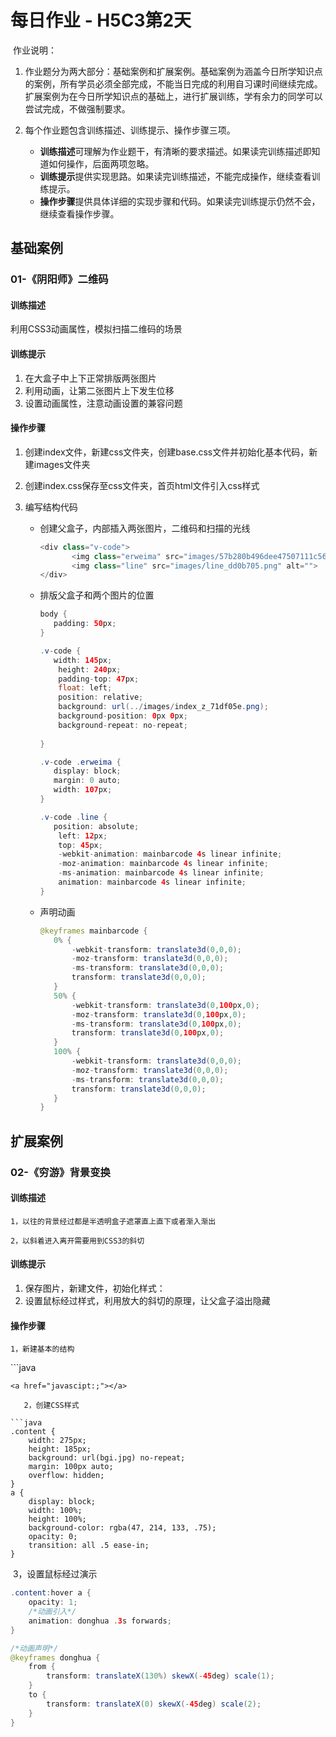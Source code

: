 # 每日作业 - H5C3第2天

​	作业说明：

1. 作业题分为两大部分：基础案例和扩展案例。基础案例为涵盖今日所学知识点的案例，所有学员必须全部完成，不能当日完成的利用自习课时间继续完成。扩展案例为在今日所学知识点的基础上，进行扩展训练，学有余力的同学可以尝试完成，不做强制要求。

2. 每个作业题包含训练描述、训练提示、操作步骤三项。
   - **训练描述**可理解为作业题干，有清晰的要求描述。如果读完训练描述即知道如何操作，后面两项忽略。
   - **训练提示**提供实现思路。如果读完训练描述，不能完成操作，继续查看训练提示。
   - **操作步骤**提供具体详细的实现步骤和代码。如果读完训练提示仍然不会，继续查看操作步骤。

## 基础案例

### 01-《阴阳师》二维码

#### 训练描述

利用CSS3动画属性，模拟扫描二维码的场景

#### 训练提示

1. 在大盒子中上下正常排版两张图片
2. 利用动画，让第二张图片上下发生位移
3. 设置动画属性，注意动画设置的兼容问题

#### 操作步骤

1. 创建index文件，新建css文件夹，创建base.css文件并初始化基本代码，新建images文件夹

2. 创建index.css保存至css文件夹，首页html文件引入css样式

3. 编写结构代码

   - 创建父盒子，内部插入两张图片，二维码和扫描的光线

     ```java
     <div class="v-code">
     		<img class="erweima" src="images/57b280b496dee47507111c56NRN73rVj.png" alt="">
     		<img class="line" src="images/line_dd0b705.png" alt="">
     </div>
     ```

   - 排版父盒子和两个图片的位置

     ```java
     body {
     	padding: 50px;
     }

     .v-code {
     	width: 145px;
         height: 240px;
         padding-top: 47px;
         float: left;
         position: relative;
         background: url(../images/index_z_71df05e.png);
         background-position: 0px 0px;
         background-repeat: no-repeat;
     	
     }

     .v-code .erweima {
     	display: block;
     	margin: 0 auto;
     	width: 107px;
     }

     .v-code .line {
     	position: absolute;
         left: 12px;
         top: 45px;
         -webkit-animation: mainbarcode 4s linear infinite;
         -moz-animation: mainbarcode 4s linear infinite;
         -ms-animation: mainbarcode 4s linear infinite;
         animation: mainbarcode 4s linear infinite;
     }
     ```

   - 声明动画

     ```java
     @keyframes mainbarcode {
     	0% {
     	    -webkit-transform: translate3d(0,0,0);
     	    -moz-transform: translate3d(0,0,0);
     	    -ms-transform: translate3d(0,0,0);
     	    transform: translate3d(0,0,0);
     	}
     	50% {
     	    -webkit-transform: translate3d(0,100px,0);
     	    -moz-transform: translate3d(0,100px,0);
     	    -ms-transform: translate3d(0,100px,0);
     	    transform: translate3d(0,100px,0);
     	}
     	100% {
     	    -webkit-transform: translate3d(0,0,0);
     	    -moz-transform: translate3d(0,0,0);
     	    -ms-transform: translate3d(0,0,0);
     	    transform: translate3d(0,0,0);
     	}
     }
     ```


## 扩展案例

### 02-《穷游》背景变换

#### 训练描述

```
1，以往的背景经过都是半透明盒子遮罩直上直下或者渐入渐出
```

```
2，以斜着进入离开需要用到CSS3的斜切
```

#### 训练提示

1. 保存图片，新建文件，初始化样式：
2. 设置鼠标经过样式，利用放大的斜切的原理，让父盒子溢出隐藏

#### 操作步骤

```
1，新建基本的结构
```

​```java
<div class="content">

```
<a href="javascipt:;"></a>
```

</div>

```
​	2，创建CSS样式

​```java
.content {
	width: 275px;
	height: 185px;
	background: url(bgi.jpg) no-repeat;
	margin: 100px auto;
	overflow: hidden;
}
a {
	display: block;
	width: 100%;
	height: 100%;
	background-color: rgba(47, 214, 133, .75);
	opacity: 0;
	transition: all .5 ease-in;
}
```

​	3，设置鼠标经过演示

```java
.content:hover a {
	opacity: 1;
  	/*动画引入*/
	animation: donghua .3s forwards;
}

/*动画声明*/
@keyframes donghua {
	from {
		transform: translateX(130%) skewX(-45deg) scale(1);
	}
	to {
		transform: translateX(0) skewX(-45deg) scale(2);
	}
}
```

